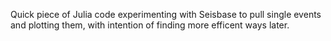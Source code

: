 Quick piece of Julia code experimenting with Seisbase to pull single events and plotting them, with intention of finding more efficent ways later.
